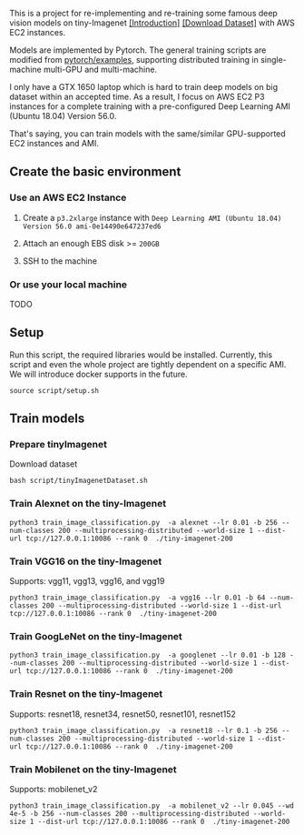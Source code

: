 
This is a project for re-implementing and re-training some famous deep vision models on 
tiny-Imagenet [[Introduction]](http://cs231n.stanford.edu/reports/2017/pdfs/930.pdf) 
[[Download Dataset]](http://cs231n.stanford.edu/tiny-imagenet-200.zip)
with AWS EC2 instances.

Models are implemented by Pytorch. The general training scripts are modified from [
pytorch/examples](https://github.com/pytorch/examples), supporting 
distributed training in single-machine multi-GPU and multi-machine.

I only have a GTX 1650 laptop which is hard to train deep models on big dataset within an accepted time. 
As a result, I focus on AWS EC2 P3 instances for a complete training with a pre-configured 
Deep Learning AMI (Ubuntu 18.04) Version 56.0. 

That's saying, you can train models with the same/similar GPU-supported EC2 instances and AMI.

## Create the basic environment

### Use an AWS EC2 Instance

1. Create a `p3.2xlarge` instance with `Deep Learning AMI (Ubuntu 18.04) Version 56.0 ami-0e14490e647237ed6`

2. Attach an enough EBS disk >= `200GB`

3. SSH to the machine

### Or use your local machine 

TODO

## Setup

Run this script, the required libraries would be installed. Currently, this script and 
even the whole project are tightly dependent on a specific AMI. We will introduce docker supports in the future.

```Shell
source script/setup.sh
```

## Train models


### Prepare tinyImagenet

Download dataset
```Shell
bash script/tinyImagenetDataset.sh
```

### Train Alexnet on the tiny-Imagenet

```Shell
python3 train_image_classification.py  -a alexnet --lr 0.01 -b 256 --num-classes 200 --multiprocessing-distributed --world-size 1 --dist-url tcp://127.0.0.1:10086 --rank 0  ./tiny-imagenet-200
```

### Train VGG16 on the tiny-Imagenet

Supports: vgg11, vgg13, vgg16, and vgg19


```Shell
python3 train_image_classification.py  -a vgg16 --lr 0.01 -b 64 --num-classes 200 --multiprocessing-distributed --world-size 1 --dist-url tcp://127.0.0.1:10086 --rank 0  ./tiny-imagenet-200
```

### Train GoogLeNet on the tiny-Imagenet


```Shell
python3 train_image_classification.py  -a googlenet --lr 0.01 -b 128 --num-classes 200 --multiprocessing-distributed --world-size 1 --dist-url tcp://127.0.0.1:10086 --rank 0  ./tiny-imagenet-200
```


### Train Resnet on the tiny-Imagenet

Supports: resnet18, resnet34, resnet50, resnet101, resnet152


```Shell
python3 train_image_classification.py  -a resnet18 --lr 0.1 -b 256 --num-classes 200 --multiprocessing-distributed --world-size 1 --dist-url tcp://127.0.0.1:10086 --rank 0  ./tiny-imagenet-200
```

### Train Mobilenet on the tiny-Imagenet

Supports: mobilenet_v2


```Shell
python3 train_image_classification.py  -a mobilenet_v2 --lr 0.045 --wd 4e-5 -b 256 --num-classes 200 --multiprocessing-distributed --world-size 1 --dist-url tcp://127.0.0.1:10086 --rank 0  ./tiny-imagenet-200
```
